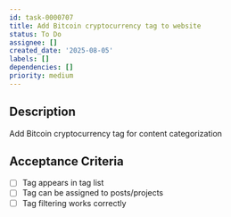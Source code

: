 ```yaml
---
id: task-0000707
title: Add Bitcoin cryptocurrency tag to website
status: To Do
assignee: []
created_date: '2025-08-05'
labels: []
dependencies: []
priority: medium
---
```


## Description

Add Bitcoin cryptocurrency tag for content categorization

## Acceptance Criteria

- [ ] Tag appears in tag list
- [ ] Tag can be assigned to posts/projects
- [ ] Tag filtering works correctly
